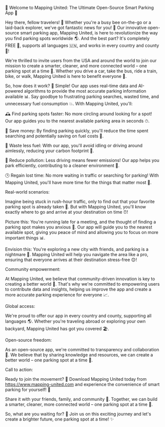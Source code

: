 🚀 Welcome to Mapping United: The Ultimate Open-Source Smart Parking App 🚀

Hey there, fellow travelers! 👋 Whether you're a busy bee on-the-go or a laid-back explorer, we've got fantastic news for you! 🔔 Our innovative open-source smart parking app, Mapping United, is here to revolutionize the way you find parking spots worldwide 🌎. And the best part? It's completely FREE 💸, supports all languages 🇺🇳, and works in every country and county 🏰!

We're thrilled to invite users from the USA and around the world to join our mission to create a smarter, cleaner, and more connected world – one parking spot at a time 🔩. Whether you drive a car, take the bus, ride a train, bike, or walk, Mapping United is here to benefit everyone 🌈.

So, how does it work? 🤔 Simple! Our app uses real-time data and AI-powered algorithms to provide the most accurate parking information available 📊. Say goodbye to frustrating parking searches, wasted time, and unnecessary fuel consumption 💥. With Mapping United, you'll:

🕰️ Find parking spots faster: No more circling around looking for a spot! Our app guides you to the nearest available parking area in seconds ⏱.

💸 Save money: By finding parking quickly, you'll reduce the time spent searching and potentially saving on fuel costs 🚗.

💪 Waste less fuel: With our app, you'll avoid idling or driving around aimlessly, reducing your carbon footprint 👣.

🌿 Reduce pollution: Less driving means fewer emissions! Our app helps you park efficiently, contributing to a cleaner environment 🌸.

🕒 Regain lost time: No more waiting in traffic or searching for parking! With Mapping United, you'll have more time for the things that matter most 📆.

Real-world scenarios:

Imagine being stuck in rush-hour traffic, only to find out that your favorite parking spot is already taken 🚫. But with Mapping United, you'll know exactly where to go and arrive at your destination on time ⏰!

Picture this: You're running late for a meeting, and the thought of finding a parking spot makes you anxious 😬. Our app will guide you to the nearest available spot, giving you peace of mind and allowing you to focus on more important things 📊.

Envision this: You're exploring a new city with friends, and parking is a nightmare 🤯. Mapping United will help you navigate the area like a pro, ensuring that everyone arrives at their destination stress-free 😊!

Community empowerment:

At Mapping United, we believe that community-driven innovation is key to creating a better world 💪. That's why we're committed to empowering users to contribute data and insights, helping us improve the app and create a more accurate parking experience for everyone 📈.

Global access:

We're proud to offer our app in every country and county, supporting all languages 🌎. Whether you're traveling abroad or exploring your own backyard, Mapping United has got you covered 🏖️.

Open-source freedom:

As an open-source app, we're committed to transparency and collaboration 🤝. We believe that by sharing knowledge and resources, we can create a better world – one parking spot at a time 🔩.

Call to action:

Ready to join the movement? 🚀 Download Mapping United today from https://www.mapping-united.com and experience the convenience of smart parking for yourself! 📲

Share it with your friends, family, and community 💬. Together, we can build a smarter, cleaner, more connected world – one parking spot at a time 🔩.

So, what are you waiting for? 🤔 Join us on this exciting journey and let's create a brighter future, one parking spot at a time! ✨